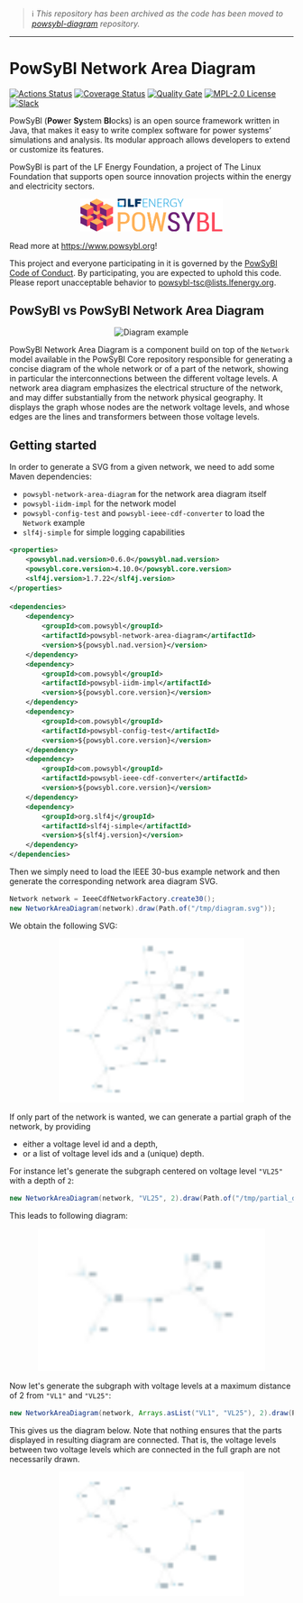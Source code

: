 > :information_source: _This repository has been archived as the code has been moved to [powsybl-diagram](https://github.com/powsybl/powsybl-diagram) repository._
---
# PowSyBl Network Area Diagram

[![Actions Status](https://github.com/powsybl/powsybl-network-area-diagram/workflows/CI/badge.svg)](https://github.com/powsybl/powsybl-network-area-diagram/actions)
[![Coverage Status](https://sonarcloud.io/api/project_badges/measure?project=com.powsybl%3Apowsybl-network-area-diagram&metric=coverage)](https://sonarcloud.io/component_measures?id=com.powsybl%3Apowsybl-network-area-diagram&metric=coverage)
[![Quality Gate](https://sonarcloud.io/api/project_badges/measure?project=com.powsybl%3Apowsybl-network-area-diagram&metric=alert_status)](https://sonarcloud.io/dashboard?id=com.powsybl%3Apowsybl-network-area-diagram)
[![MPL-2.0 License](https://img.shields.io/badge/license-MPL_2.0-blue.svg)](https://www.mozilla.org/en-US/MPL/2.0/)
[![Slack](https://img.shields.io/badge/slack-powsybl-blueviolet.svg?logo=slack)](https://join.slack.com/t/powsybl/shared_invite/zt-rzvbuzjk-nxi0boim1RKPS5PjieI0rA)

PowSyBl (**Pow**er **Sy**stem **Bl**ocks) is an open source framework written in Java, that makes it easy to write complex
software for power systems’ simulations and analysis. Its modular approach allows developers to extend or customize its
features.

PowSyBl is part of the LF Energy Foundation, a project of The Linux Foundation that supports open source innovation projects
within the energy and electricity sectors.

<p align="center">
<img src="https://raw.githubusercontent.com/powsybl/powsybl-gse/main/gse-spi/src/main/resources/images/logo_lfe_powsybl.svg?sanitize=true" alt="PowSyBl Logo" width="50%"/>
</p>

Read more at https://www.powsybl.org!

This project and everyone participating in it is governed by the [PowSyBl Code of Conduct](https://github.com/powsybl/.github/blob/main/CODE_OF_CONDUCT.md).
By participating, you are expected to uphold this code. Please report unacceptable behavior to [powsybl-tsc@lists.lfenergy.org](mailto:powsybl-tsc@lists.lfenergy.org).

## PowSyBl vs PowSyBl Network Area Diagram

<p align="center">
<img src="https://user-images.githubusercontent.com/66690739/158350044-36293484-0b0b-4cca-91fa-e8037d4b76bb.png?sanitize=true" alt="Diagram example" width="50%"/>
</p>

PowSyBl Network Area Diagram is a component build on top of the `Network` model available in the PowSyBl Core repository responsible for generating a concise diagram of the whole network or of a part of the network, showing in particular the interconnections between the different voltage levels.
A network area diagram emphasizes the electrical structure of the network, and may differ substantially from the network physical geography.
It displays the graph whose nodes are the network voltage levels, and whose edges are the lines and transformers between those voltage levels.

## Getting started
In order to generate a SVG from a given network, we need to add some Maven dependencies:
- `powsybl-network-area-diagram` for the network area diagram itself
- `powsybl-iidm-impl` for the network model
- `powsybl-config-test` and `powsybl-ieee-cdf-converter` to load the `Network` example
- `slf4j-simple` for simple logging capabilities

```xml
<properties>
    <powsybl.nad.version>0.6.0</powsybl.nad.version>
    <powsybl.core.version>4.10.0</powsybl.core.version>
    <slf4j.version>1.7.22</slf4j.version>
</properties>

<dependencies>
    <dependency>
        <groupId>com.powsybl</groupId>
        <artifactId>powsybl-network-area-diagram</artifactId>
        <version>${powsybl.nad.version}</version>
    </dependency>
    <dependency>
        <groupId>com.powsybl</groupId>
        <artifactId>powsybl-iidm-impl</artifactId>
        <version>${powsybl.core.version}</version>
    </dependency>
    <dependency>
        <groupId>com.powsybl</groupId>
        <artifactId>powsybl-config-test</artifactId>
        <version>${powsybl.core.version}</version>
    </dependency>
    <dependency>
        <groupId>com.powsybl</groupId>
        <artifactId>powsybl-ieee-cdf-converter</artifactId>
        <version>${powsybl.core.version}</version>
    </dependency>
    <dependency>
        <groupId>org.slf4j</groupId>
        <artifactId>slf4j-simple</artifactId>
        <version>${slf4j.version}</version>
    </dependency>
</dependencies>
```

Then we simply need to load the IEEE 30-bus example network and then generate the corresponding network area diagram SVG.
```java
Network network = IeeeCdfNetworkFactory.create30();
new NetworkAreaDiagram(network).draw(Path.of("/tmp/diagram.svg"));
```
We obtain the following SVG:

<p align="center">
<img src=".github/diagram_example.svg?sanitize=true" alt="Diagram IEEE30 network" width="65%"/>
</p>

If only part of the network is wanted, we can generate a partial graph of the network, by providing
- either a voltage level id and a depth,
- or a list of voltage level ids and a (unique) depth.

For instance let's generate the subgraph centered on voltage level `"VL25"` with a depth of `2`:

```java
new NetworkAreaDiagram(network, "VL25", 2).draw(Path.of("/tmp/partial_diagram_25.svg"));
```

This leads to following diagram:

<p align="center">
<img src=".github/partial_diagram_example_25.svg?sanitize=true" alt="Diagram IEEE30 partial network VL25" width="80%"/>
</p>

Now let's generate the subgraph with voltage levels at a maximum distance of 2 from `"VL1"` and `"VL25"`:

```java
new NetworkAreaDiagram(network, Arrays.asList("VL1", "VL25"), 2).draw(Path.of("/tmp/partial_diagram_1_25.svg"));
```

This gives us the diagram below. Note that nothing ensures that the parts displayed in resulting diagram are connected.
That is, the voltage levels between two voltage levels which are connected in the full graph are not necessarily drawn.

<p align="center">
<img src=".github/partial_diagram_example_1_25.svg?sanitize=true" alt="Diagram IEEE30 partial network VL1-VL25" width="65%"/>
</p>
